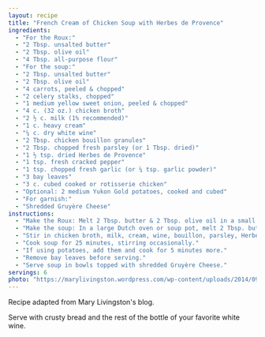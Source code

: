 ```yaml
---
layout: recipe
title: "French Cream of Chicken Soup with Herbes de Provence"
ingredients:
  - "For the Roux:"
  - "2 Tbsp. unsalted butter"
  - "2 Tbsp. olive oil"
  - "4 Tbsp. all-purpose flour"
  - "For the soup:"
  - "2 Tbsp. unsalted butter"
  - "2 Tbsp. olive oil"
  - "4 carrots, peeled & chopped"
  - "2 celery stalks, chopped"
  - "1 medium yellow sweet onion, peeled & chopped"
  - "4 c. (32 oz.) chicken broth"
  - "2 ½ c. milk (1% recommended)"
  - "1 c. heavy cream"
  - "¼ c. dry white wine"
  - "2 Tbsp. chicken bouillon granules"
  - "2 Tbsp. chopped fresh parsley (or 1 Tbsp. dried)"
  - "1 ½ tsp. dried Herbes de Provence"
  - "1 tsp. fresh cracked pepper"
  - "1 tsp. chopped fresh garlic (or ¼ tsp. garlic powder)"
  - "3 bay leaves"
  - "3 c. cubed cooked or rotisserie chicken"
  - "Optional: 2 medium Yukon Gold potatoes, cooked and cubed"
  - "For garnish:"
  - "Shredded Gruyère Cheese"
instructions:
  - "Make the Roux: Melt 2 Tbsp. butter & 2 Tbsp. olive oil in a small saucepan over medium-low heat. Sprinkle 4 Tbsp. flour on top, whisk together, and cook for 3-4 minutes until mixture is absorbed and almost golden. Set aside."
  - "Make the soup: In a large Dutch oven or soup pot, melt 2 Tbsp. butter & 2 Tbsp. olive oil. Sauté carrots & celery for 2 minutes. Add onion and sauté for 3-4 minutes until softened."
  - "Stir in chicken broth, milk, cream, wine, bouillon, parsley, Herbes de Provence, pepper, garlic, bay leaves, chicken, and the prepared roux. Bring to a boil, then reduce heat to maintain a light simmer."
  - "Cook soup for 25 minutes, stirring occasionally."
  - "If using potatoes, add them and cook for 5 minutes more."
  - "Remove bay leaves before serving."
  - "Serve soup in bowls topped with shredded Gruyère Cheese."
servings: 6
photo: "https://marylivingston.wordpress.com/wp-content/uploads/2014/09/french-cream-of-chicken-soup-with-herbes-de-provence.jpg?w=1428&h=1060"
---
```


Recipe adapted from Mary Livingston's blog.

Serve with crusty bread and the rest of the bottle of your favorite white wine.
